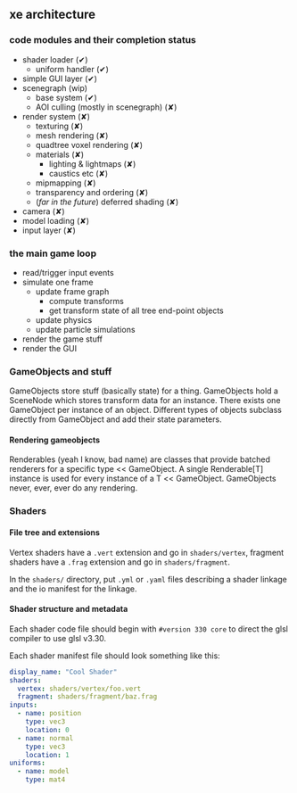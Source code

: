 ## xe architecture

### code modules and their completion status
* shader loader (✔︎)
  * uniform handler (✔︎)
* simple GUI layer (✔︎)
* scenegraph (wip)
  * base system (✔︎)
  * AOI culling (mostly in scenegraph) (✘)
* render system (✘)
  * texturing (✘)
  * mesh rendering (✘)
  * quadtree voxel rendering (✘)
  * materials (✘)
    * lighting & lightmaps (✘)
    * caustics etc (✘)
  * mipmapping (✘)
  * transparency and ordering (✘)
  * (*far in the future*) deferred shading (✘)
* camera (✘)
* model loading (✘)
* input layer (✘)

### the main game loop
* read/trigger input events
* simulate one frame
  * update frame graph
    * compute transforms
    * get transform state of all tree end-point objects
  * update physics
  * update particle simulations
* render the game stuff
* render the GUI

### GameObjects and stuff
GameObjects store stuff (basically state) for a thing.
GameObjects hold a SceneNode which stores transform data for an instance.
There exists one GameObject per instance of an object.
Different types of objects subclass directly from GameObject and add their state parameters.
#### Rendering gameobjects
Renderables (yeah I know, bad name) are classes that provide batched renderers for a specific type << GameObject.
A single Renderable[T] instance is used for every instance of a T << GameObject. GameObjects never, ever, ever do any rendering.


### Shaders
#### File tree and extensions
Vertex shaders have a `.vert` extension and go in `shaders/vertex`, fragment shaders have a `.frag` extension and go in `shaders/fragment`.

In the `shaders/` directory, put `.yml` or `.yaml` files describing a shader linkage and the io manifest for the linkage.

#### Shader structure and metadata
Each shader code file should begin with `#version 330 core` to direct the glsl compiler to use glsl v3.30.

Each shader manifest file should look something like this:
```yaml
display_name: "Cool Shader"
shaders:
  vertex: shaders/vertex/foo.vert
  fragment: shaders/fragment/baz.frag
inputs:
  - name: position
    type: vec3
    location: 0
  - name: normal
    type: vec3
    location: 1
uniforms:
  - name: model
    type: mat4
```
